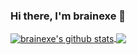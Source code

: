 ### Hi there, I'm **brainexe**  👋

<a href="https://github.com/anuraghazra/github-readme-stats">
  <img align="center" src="https://github-readme-stats.anuraghazra1.vercel.app/api?username=brainexe&show_icons=true&include_all_commits=true&count_private=true" alt="brainexe's github stats" />
</a>

<a href="https://github.com/anuraghazra/github-readme-stats">
  <img align="center" src="https://github-readme-stats.vercel.app/api/top-langs/?username=brainexe&layout=compact&langs_count=10" />
</a>
